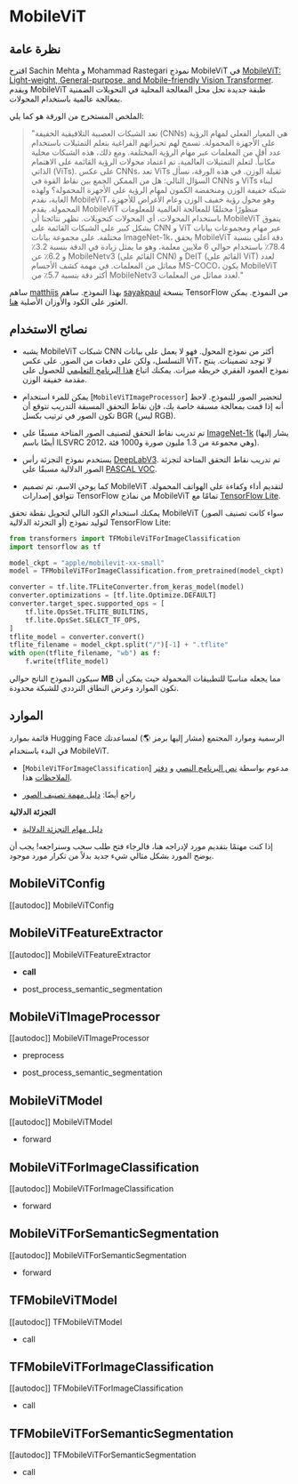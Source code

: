 # MobileViT

## نظرة عامة

اقترح Sachin Mehta و Mohammad Rastegari نموذج MobileViT في [MobileViT: Light-weight, General-purpose, and Mobile-friendly Vision Transformer](https://arxiv.org/abs/2110.02178). ويقدم MobileViT طبقة جديدة تحل محل المعالجة المحلية في التحويلات الضمنية بمعالجة عالمية باستخدام المحولات.

الملخص المستخرج من الورقة هو كما يلي:

> "تعد الشبكات العصبية التلافيفية الخفيفة (CNNs) هي المعيار الفعلي لمهام الرؤية على الأجهزة المحمولة. تسمح لهم تحيزاتهم الفراغية بتعلم التمثيلات باستخدام عدد أقل من المعلمات عبر مهام الرؤية المختلفة. ومع ذلك، هذه الشبكات محلية مكانياً. لتعلم التمثيلات العالمية، تم اعتماد محولات الرؤية القائمة على الاهتمام الذاتي (ViTs). على عكس CNNs، تعد ViTs ثقيلة الوزن. في هذه الورقة، نسأل السؤال التالي: هل من الممكن الجمع بين نقاط القوة في CNNs و ViTs لبناء شبكة خفيفة الوزن ومنخفضة الكمون لمهام الرؤية على الأجهزة المحمولة؟ ولهذه الغاية، نقدم MobileViT، وهو محول رؤية خفيف الوزن وعام الأغراض للأجهزة المحمولة. يقدم MobileViT منظورًا مختلفًا للمعالجة العالمية للمعلومات باستخدام المحولات، أي المحولات كتحويلات. تظهر نتائجنا أن MobileViT يتفوق بشكل كبير على الشبكات القائمة على CNN و ViT عبر مهام ومجموعات بيانات مختلفة. على مجموعة بيانات ImageNet-1k، يحقق MobileViT دقة أعلى بنسبة 78.4٪ باستخدام حوالي 6 ملايين معلمة، وهو ما يمثل زيادة في الدقة بنسبة 3.2٪ و 6.2٪ عن MobileNetv3 (القائم على CNN) و DeIT (القائم على ViT) لعدد مماثل من المعلمات. في مهمة كشف الأجسام MS-COCO، يكون MobileViT أكثر دقة بنسبة 5.7٪ من MobileNetv3 لعدد مماثل من المعلمات."

ساهم [matthijs](https://huggingface.co/Matthijs) بهذا النموذج. ساهم [sayakpaul](https://huggingface.co/sayakpaul) بنسخة TensorFlow من النموذج. يمكن العثور على الكود والأوزان الأصلية [هنا](https://github.com/apple/ml-cvnets).

## نصائح الاستخدام

- يشبه MobileViT شبكات CNN أكثر من نموذج المحول. فهو لا يعمل على بيانات التسلسل، ولكن على دفعات من الصور. على عكس ViT، لا توجد تضمينات. ينتج نموذج العمود الفقري خريطة ميزات. يمكنك اتباع [هذا البرنامج التعليمي](https://keras.io/examples/vision/mobilevit) للحصول على مقدمة خفيفة الوزن.

- يمكن للمرء استخدام [`MobileViTImageProcessor`] لتحضير الصور للنموذج. لاحظ أنه إذا قمت بمعالجة مسبقة خاصة بك، فإن نقاط التحقق المسبقة التدريب تتوقع أن تكون الصور في ترتيب بكسل BGR (ليس RGB).

- تم تدريب نقاط التحقق لتصنيف الصور المتاحة مسبقًا على [ImageNet-1k](https://huggingface.co/datasets/imagenet-1k) (يشار إليها أيضًا باسم ILSVRC 2012، وهي مجموعة من 1.3 مليون صورة و1000 فئة).

- يستخدم نموذج التجزئة رأس [DeepLabV3](https://arxiv.org/abs/1706.05587). تم تدريب نقاط التحقق المتاحة لتجزئة الصور الدلالية مسبقًا على [PASCAL VOC](http://host.robots.ox.ac.uk/pascal/VOC/).

- كما يوحي الاسم، تم تصميم MobileViT لتقديم أداء وكفاءة على الهواتف المحمولة. تتوافق إصدارات TensorFlow من نماذج MobileViT تمامًا مع [TensorFlow Lite](https://www.tensorflow.org/lite).

يمكنك استخدام الكود التالي لتحويل نقطة تحقق MobileViT (سواء كانت تصنيف الصور أو التجزئة الدلالية) لتوليد نموذج TensorFlow Lite:

```py
from transformers import TFMobileViTForImageClassification
import tensorflow as tf

model_ckpt = "apple/mobilevit-xx-small"
model = TFMobileViTForImageClassification.from_pretrained(model_ckpt)

converter = tf.lite.TFLiteConverter.from_keras_model(model)
converter.optimizations = [tf.lite.Optimize.DEFAULT]
converter.target_spec.supported_ops = [
    tf.lite.OpsSet.TFLITE_BUILTINS,
    tf.lite.OpsSet.SELECT_TF_OPS,
]
tflite_model = converter.convert()
tflite_filename = model_ckpt.split("/")[-1] + ".tflite"
with open(tflite_filename, "wb") as f:
    f.write(tflite_model)
```

سيكون النموذج الناتج حوالي **MB** مما يجعله مناسبًا للتطبيقات المحمولة حيث يمكن أن تكون الموارد وعرض النطاق الترددي للشبكة محدودة.

## الموارد

قائمة بموارد Hugging Face الرسمية وموارد المجتمع (مشار إليها برمز 🌎) لمساعدتك في البدء باستخدام MobileViT.

<PipelineTag pipeline="image-classification"/>

- [`MobileViTForImageClassification`] مدعوم بواسطة [نص البرنامج النصي](https://github.com/huggingface/transformers/tree/main/examples/pytorch/image-classification) و [دفتر الملاحظات](https://colab.research.google.com/github/huggingface/notebooks/blob/main/examples/image_classification.ipynb) هذا.

- راجع أيضًا: [دليل مهمة تصنيف الصور](../tasks/image_classification)

**التجزئة الدلالية**

- [دليل مهام التجزئة الدلالية](../tasks/semantic_segmentation)

إذا كنت مهتمًا بتقديم مورد لإدراجه هنا، فالرجاء فتح طلب سحب وسنراجعه! يجب أن يوضح المورد بشكل مثالي شيء جديد بدلاً من تكرار مورد موجود.

## MobileViTConfig

[[autodoc]] MobileViTConfig

## MobileViTFeatureExtractor

[[autodoc]] MobileViTFeatureExtractor

- __call__

- post_process_semantic_segmentation

## MobileViTImageProcessor

[[autodoc]] MobileViTImageProcessor

- preprocess

- post_process_semantic_segmentation

<frameworkcontent>
<pt>

## MobileViTModel

[[autodoc]] MobileViTModel

- forward

## MobileViTForImageClassification

[[autodoc]] MobileViTForImageClassification

- forward

## MobileViTForSemanticSegmentation

[[autodoc]] MobileViTForSemanticSegmentation

- forward

</pt>
<tf>

## TFMobileViTModel

[[autodoc]] TFMobileViTModel

- call

## TFMobileViTForImageClassification

[[autodoc]] TFMobileViTForImageClassification

- call

## TFMobileViTForSemanticSegmentation

[[autodoc]] TFMobileViTForSemanticSegmentation

- call

</tf>
</frameworkcontent>